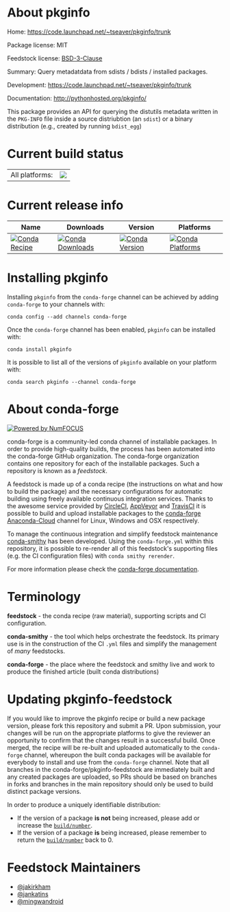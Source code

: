 About pkginfo
=============

Home: https://code.launchpad.net/~tseaver/pkginfo/trunk

Package license: MIT

Feedstock license: [BSD-3-Clause](https://github.com/conda-forge/pkginfo-feedstock/blob/master/LICENSE.txt)

Summary: Query metadatdata from sdists / bdists / installed packages.

Development: https://code.launchpad.net/~tseaver/pkginfo/trunk

Documentation: http://pythonhosted.org/pkginfo/

This package provides an API for querying the distutils metadata written in
the ``PKG-INFO`` file inside a source distriubtion (an ``sdist``) or
a binary distribution (e.g., created by running ``bdist_egg``)


Current build status
====================


<table><tr><td>All platforms:</td>
    <td>
      <a href="https://dev.azure.com/conda-forge/feedstock-builds/_build/latest?definitionId=4083&branchName=master">
        <img src="https://dev.azure.com/conda-forge/feedstock-builds/_apis/build/status/pkginfo-feedstock?branchName=master">
      </a>
    </td>
  </tr>
</table>

Current release info
====================

| Name | Downloads | Version | Platforms |
| --- | --- | --- | --- |
| [![Conda Recipe](https://img.shields.io/badge/recipe-pkginfo-green.svg)](https://anaconda.org/conda-forge/pkginfo) | [![Conda Downloads](https://img.shields.io/conda/dn/conda-forge/pkginfo.svg)](https://anaconda.org/conda-forge/pkginfo) | [![Conda Version](https://img.shields.io/conda/vn/conda-forge/pkginfo.svg)](https://anaconda.org/conda-forge/pkginfo) | [![Conda Platforms](https://img.shields.io/conda/pn/conda-forge/pkginfo.svg)](https://anaconda.org/conda-forge/pkginfo) |

Installing pkginfo
==================

Installing `pkginfo` from the `conda-forge` channel can be achieved by adding `conda-forge` to your channels with:

```
conda config --add channels conda-forge
```

Once the `conda-forge` channel has been enabled, `pkginfo` can be installed with:

```
conda install pkginfo
```

It is possible to list all of the versions of `pkginfo` available on your platform with:

```
conda search pkginfo --channel conda-forge
```


About conda-forge
=================

[![Powered by NumFOCUS](https://img.shields.io/badge/powered%20by-NumFOCUS-orange.svg?style=flat&colorA=E1523D&colorB=007D8A)](http://numfocus.org)

conda-forge is a community-led conda channel of installable packages.
In order to provide high-quality builds, the process has been automated into the
conda-forge GitHub organization. The conda-forge organization contains one repository
for each of the installable packages. Such a repository is known as a *feedstock*.

A feedstock is made up of a conda recipe (the instructions on what and how to build
the package) and the necessary configurations for automatic building using freely
available continuous integration services. Thanks to the awesome service provided by
[CircleCI](https://circleci.com/), [AppVeyor](https://www.appveyor.com/)
and [TravisCI](https://travis-ci.com/) it is possible to build and upload installable
packages to the [conda-forge](https://anaconda.org/conda-forge)
[Anaconda-Cloud](https://anaconda.org/) channel for Linux, Windows and OSX respectively.

To manage the continuous integration and simplify feedstock maintenance
[conda-smithy](https://github.com/conda-forge/conda-smithy) has been developed.
Using the ``conda-forge.yml`` within this repository, it is possible to re-render all of
this feedstock's supporting files (e.g. the CI configuration files) with ``conda smithy rerender``.

For more information please check the [conda-forge documentation](https://conda-forge.org/docs/).

Terminology
===========

**feedstock** - the conda recipe (raw material), supporting scripts and CI configuration.

**conda-smithy** - the tool which helps orchestrate the feedstock.
                   Its primary use is in the construction of the CI ``.yml`` files
                   and simplify the management of *many* feedstocks.

**conda-forge** - the place where the feedstock and smithy live and work to
                  produce the finished article (built conda distributions)


Updating pkginfo-feedstock
==========================

If you would like to improve the pkginfo recipe or build a new
package version, please fork this repository and submit a PR. Upon submission,
your changes will be run on the appropriate platforms to give the reviewer an
opportunity to confirm that the changes result in a successful build. Once
merged, the recipe will be re-built and uploaded automatically to the
`conda-forge` channel, whereupon the built conda packages will be available for
everybody to install and use from the `conda-forge` channel.
Note that all branches in the conda-forge/pkginfo-feedstock are
immediately built and any created packages are uploaded, so PRs should be based
on branches in forks and branches in the main repository should only be used to
build distinct package versions.

In order to produce a uniquely identifiable distribution:
 * If the version of a package **is not** being increased, please add or increase
   the [``build/number``](https://conda.io/docs/user-guide/tasks/build-packages/define-metadata.html#build-number-and-string).
 * If the version of a package **is** being increased, please remember to return
   the [``build/number``](https://conda.io/docs/user-guide/tasks/build-packages/define-metadata.html#build-number-and-string)
   back to 0.

Feedstock Maintainers
=====================

* [@jakirkham](https://github.com/jakirkham/)
* [@jankatins](https://github.com/jankatins/)
* [@mingwandroid](https://github.com/mingwandroid/)


